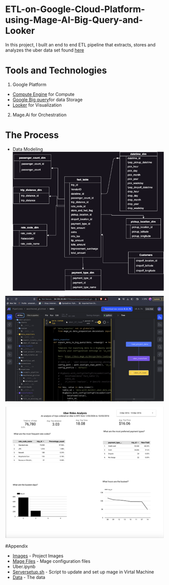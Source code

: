 # ETL-on-Google-Cloud-Platform-using-Mage-AI-Big-Query-and-Looker
In this project, I built an end to end ETL pipeline that extracts, stores and analyzes the uber data set found [here](https://www.nyc.gov/site/tlc/about/tlc-trip-record-data.page)

# Tools and Technologies
1. Google Platform
- [Compute Engine](https://cloud.google.com/compute) for Compute
- [Google Big query](https://cloud.google.com/bigquery)for data Storage
- [Looker](https://www.looker.com/) for Visualization

2. Mage.Ai for Orchestration

# The Process
- Data Modeling
![Data Model](Images/uber_model.png)

![Pipeline in Airflow](Images/mage.png)

![Data Visulaization in Looker](Images/looker.png)

#Appendix
- [Images](./Images) - Project Images
- [Mage Files](Mage_Files) - Mage configuration files
- Uber.ipynb
- [Serversetup.sh](./serversetup.sh) - Script to update and set up mage in Virtal Machine
- [Data](./uber_data.csv) - The data